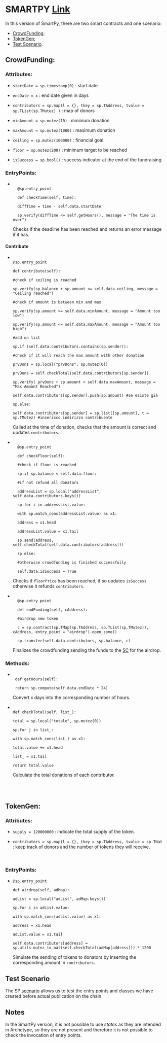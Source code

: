 # SMARTPY [Link](https://github.com/TheMastro-11/LearningTezos/blob/contracts/CrowdFunding/SmartPy/CrowdFunding.py)
In this version of SmartPy, there are two smart contracts and one scenario:
* [CrowdFunding](#CrowdFunding);
* [TokenGen](#TokenGen);
* [Test Scenario](#Test-Scenario).


## CrowdFunding:

### Attributes:

*  `startDate = sp.timestamp(0)` : start date

*  `endDate = x` : end date given in days

*  `contributors = sp.map(l = {}, tkey = sp.TAddress, tvalue = sp.TList(sp.TMutez) )` : map of donors

*  `minAmount = sp.mutez(10)` : minimum donation

*  `maxAmount = sp.mutez(1000)` : maximum donation

*  `ceiling = sp.mutez(100000)` : financial goal

*  `floor = sp.mutez(200)` : minimum target to be reached

*  `isSuccess = sp.bool()` : success indicator at the end of the fundraising

### EntryPoints:

* ```

    @sp.entry_point

    def checkTime(self, time):

    diffTime = time - self.data.startDate

    sp.verify(diffTime <= self.getHours(), message = "The time is over")

    ```
    Checks if the deadline has been reached and returns an error message if it has.


#### Contribute
*   ```

    @sp.entry_point

    def contribute(self):

    #check if ceiling is reached

    sp.verify(sp.balance + sp.amount <= self.data.ceiling, message = "Ceiling reached")

    #check if amount is between min and max

    sp.verify(sp.amount >= self.data.minAmount, message = "Amount too low")

    sp.verify(sp.amount <= self.data.maxAmount, message = "Amount too high")

    #add on list

    sp.if (self.data.contributors.contains(sp.sender)):

    #check if it will reach the max amount with other donation

    prvDons = sp.local("prvDons", sp.mutez(0))

    prvDons = self.checkTotal(self.data.contributors[sp.sender])

    sp.verify( prvDons + sp.amount < self.data.maxAmount, message = "Max Amount Reached")

    self.data.contributors[sp.sender].push(sp.amount) #se esiste già

    sp.else:

    self.data.contributors[sp.sender] = sp.list([sp.amount], t = sp.TMutez) #inserisco indirizzo contribuente

    ```
    Called at the time of donation, checks that the amount is correct and updates `contributors`.

* ```

    @sp.entry_point

    def checkFloor(self):

    #check if floor is reached

    sp.if sp.balance < self.data.floor:

    #if not refund all donators

    addressList = sp.local("addressList", self.data.contributors.keys())

    sp.for i in addressList.value:

    with sp.match_cons(addressList.value) as x1:

    address = x1.head

    addressList.value = x1.tail

    sp.send(address, self.checkTotal(self.data.contributors[address]))

    sp.else:

    #otherwise crowdfunding is finished successfully

    self.data.isSuccess = True

    ```
    Checks if `floorPrice` has been reached, if so updates `isSuccess` otherwise it refunds `contributors`.
  

* ```

    @sp.entry_point

    def endFunding(self, cAddress):

    #airdrop new token

    c = sp.contract(sp.TMap(sp.TAddress, sp.TList(sp.TMutez)), cAddress, entry_point = "airdrop").open_some()

    sp.transfer(self.data.contributors, sp.balance, c)

    ```
    Finalizes the crowdfunding sending the funds to the [SC](#TokenGen) for the airdrop.



 
### Methods:

*  ```

    def getHours(self):

    return sp.compute(self.data.endDate * 24)

    ```

    Convert x days into the corresponding number of hours.

  

*   ```

    def checkTotal(self, list_):

    total = sp.local("totale", sp.mutez(0))

    sp.for j in list_:

    with sp.match_cons(list_) as x1:

    total.value += x1.head

    list_ = x1.tail

    return total.value

    ```

    Calculate the total donations of each contributor.

<br><br>

## TokenGen:

### Attributes:

*  `supply = 120000000` : indicate the total supply of the token.

*  `contributors = sp.map(l = {}, tkey = sp.TAddress, tvalue = sp.TNat` : keep track of donors and the number of tokens they will receive.
<br>

### EntryPoints:
*   ```
    @sp.entry_point

    def airdrop(self, adMap):

    adList = sp.local("adList", adMap.keys())

    sp.for i in adList.value:

    with sp.match_cons(adList.value) as x1:

    address = x1.head

    adList.value = x1.tail

    self.data.contributors[address] = sp.utils.mutez_to_nat(self.checkTotal(adMap[address])) * 1200

    ```
    Simulate the sending of tokens to donators by inserting the corresponding amount in `contributors`.

  
  

## Test Scenario
The SP [scenario](https://smartpy.io/docs/scenarios/testing/) allows us to test the entry points and classes we have created before actual publication on the chain.


## Notes
In the SmartPy version, it is not possible to use *states* as they are intended in Archetype, so they are not present and therefore it is not possible to check the invocation of entry points.